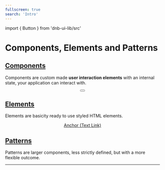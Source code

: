```yaml
---
fullscreen: true
search: 'Intro'
---
```


import { Button } from 'dnb-ui-lib/src'

<Intro>

# Components, Elements and Patterns

## [Components](!/uilib/components)

Components are custom made **user interaction elements** with an internal state, your application can interact with.

<div className="example-box" align="center">
  <Button text="Button"  href="/uilib/components/button" target="_blank" />
</div>

## [Elements](!/uilib/elements)

Elements are basicity ready to use styled HTML elements.

<div className="example-box" align="center">
  <a className="dnb-anchor" href="!/uilib/elements/anchor" target="_blank">Anchor (Text Link)</a>
</div>

## [Patterns](!/uilib/patterns)

Patterns are larger components, less strictly defined, but with a more flexible outcome.

---

<IntroFooter href="/uilib/intro/12-usage-of-components-elements" text="Next - Usage of Components and Patterns" />

</Intro>
